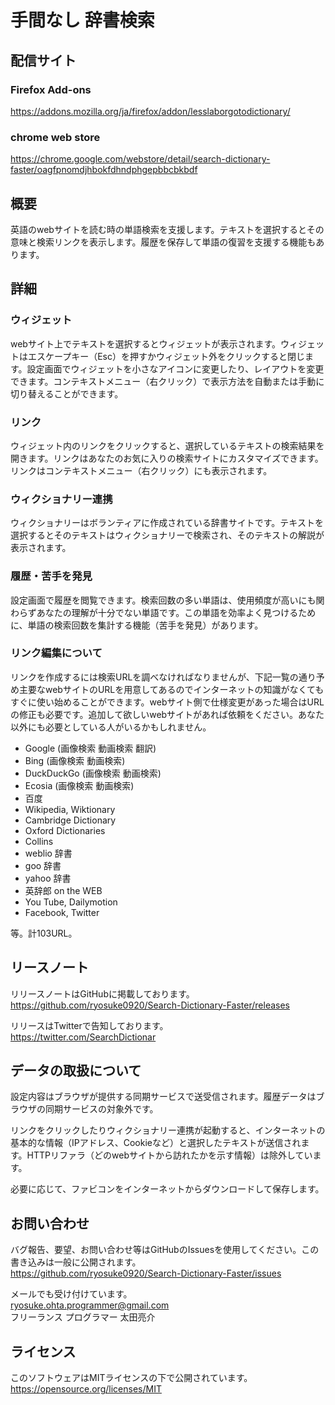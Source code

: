 # 手間なし 辞書検索
## 配信サイト
### Firefox Add-ons
https://addons.mozilla.org/ja/firefox/addon/lesslaborgotodictionary/
### chrome web store
https://chrome.google.com/webstore/detail/search-dictionary-faster/oagfpnomdjhbokfdhndphgepbbcbkbdf

## 概要
英語のwebサイトを読む時の単語検索を支援します。テキストを選択するとその意味と検索リンクを表示します。履歴を保存して単語の復習を支援する機能もあります。

## 詳細
### ウィジェット
webサイト上でテキストを選択するとウィジェットが表示されます。ウィジェットはエスケープキー（Esc）を押すかウィジェット外をクリックすると閉じます。設定画面でウィジェットを小さなアイコンに変更したり、レイアウトを変更できます。コンテキストメニュー（右クリック）で表示方法を自動または手動に切り替えることができます。

### リンク
ウィジェット内のリンクをクリックすると、選択しているテキストの検索結果を開きます。リンクはあなたのお気に入りの検索サイトにカスタマイズできます。リンクはコンテキストメニュー（右クリック）にも表示されます。

### ウィクショナリー連携
ウィクショナリーはボランティアに作成されている辞書サイトです。テキストを選択するとそのテキストはウィクショナリーで検索され、そのテキストの解説が表示されます。

### 履歴・苦手を発見
設定画面で履歴を閲覧できます。検索回数の多い単語は、使用頻度が高いにも関わらずあなたの理解が十分でない単語です。この単語を効率よく見つけるために、単語の検索回数を集計する機能（苦手を発見）があります。

### リンク編集について
リンクを作成するには検索URLを調べなければなりませんが、下記一覧の通り予め主要なwebサイトのURLを用意してあるのでインターネットの知識がなくてもすぐに使い始めることができます。webサイト側で仕様変更があった場合はURLの修正も必要です。追加して欲しいwebサイトがあれば依頼をください。あなた以外にも必要としている人がいるかもしれません。

* Google (画像検索 動画検索 翻訳)
* Bing (画像検索 動画検索)
* DuckDuckGo (画像検索 動画検索)
* Ecosia (画像検索 動画検索)
* 百度
* Wikipedia, Wiktionary
* Cambridge Dictionary
* Oxford Dictionaries
* Collins
* weblio 辞書
* goo 辞書
* yahoo 辞書
* 英辞郎 on the WEB
* You Tube, Dailymotion
* Facebook, Twitter

等。計103URL。

## リースノート
リリースノートはGitHubに掲載しております。  
https://github.com/ryosuke0920/Search-Dictionary-Faster/releases  

リリースはTwitterで告知しております。  
https://twitter.com/SearchDictionar

## データの取扱について
設定内容はブラウザが提供する同期サービスで送受信されます。履歴データはブラウザの同期サービスの対象外です。  

リンクをクリックしたりウィクショナリー連携が起動すると、インターネットの基本的な情報（IPアドレス、Cookieなど）と選択したテキストが送信されます。HTTPリファラ（どのwebサイトから訪れたかを示す情報）は除外しています。  

必要に応じて、ファビコンをインターネットからダウンロードして保存します。  

## お問い合わせ
バグ報告、要望、お問い合わせ等はGitHubのIssuesを使用してください。この書き込みは一般に公開されます。  
https://github.com/ryosuke0920/Search-Dictionary-Faster/issues  

メールでも受け付けています。  
ryosuke.ohta.programmer@gmail.com  
フリーランス プログラマー 太田亮介  

## ライセンス
このソフトウェアはMITライセンスの下で公開されています。  
https://opensource.org/licenses/MIT
